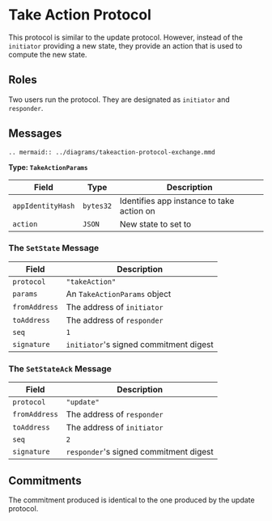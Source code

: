 # Take Action Protocol

This protocol is similar to the update protocol. However, instead of the `initiator` providing a new state, they provide an action that is used to compute the new state.

## Roles

Two users run the protocol. They are designated as `initiator` and `responder`.

## Messages

```eval_rst
.. mermaid:: ../diagrams/takeaction-protocol-exchange.mmd
```

**Type: `TakeActionParams`**

|       Field       |   Type    |                Description                |
| ----------------- | --------- | ----------------------------------------- |
| `appIdentityHash` | `bytes32` | Identifies app instance to take action on |
| `action`          | `JSON`    | New state to set to                       |

### The **`SetState`** Message

|     Field     |              Description               |
| ------------- | -------------------------------------- |
| `protocol`    | `"takeAction"`                         |
| `params`      | An `TakeActionParams` object           |
| `fromAddress` | The address of `initiator`             |
| `toAddress`   | The address of `responder`             |
| `seq`         | `1`                                    |
| `signature`   | `initiator`'s signed commitment digest |

### The **`SetStateAck`** Message

|     Field     |              Description               |
| ------------- | -------------------------------------- |
| `protocol`    | `"update"`                             |
| `fromAddress` | The address of `responder`             |
| `toAddress`   | The address of `initiator`             |
| `seq`         | `2`                                    |
| `signature`   | `responder`'s signed commitment digest |

## Commitments

The commitment produced is identical to the one produced by the update protocol.
